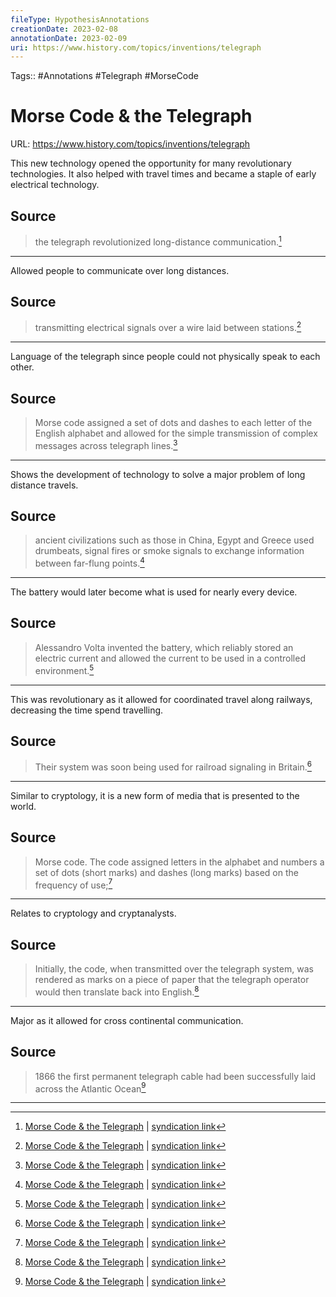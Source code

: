 ```yaml
---
fileType: HypothesisAnnotations
creationDate: 2023-02-08 
annotationDate: 2023-02-09
uri: https://www.history.com/topics/inventions/telegraph
---
```

Tags:: #Annotations #Telegraph #MorseCode
# Morse Code & the Telegraph
URL: https://www.history.com/topics/inventions/telegraph

This new technology opened the opportunity for many revolutionary technologies. It also helped with travel times and became a staple of early electrical technology.

## Source 
> the telegraph revolutionized long-distance communication.[^1]

[^1]: [Morse Code & the Telegraph](https://www.history.com/topics/inventions/telegraph) | [syndication link](tk) 

---
Allowed people to communicate over long distances.

## Source 
> transmitting electrical signals over a wire laid between stations.[^1]

[^1]: [Morse Code & the Telegraph](https://www.history.com/topics/inventions/telegraph) | [syndication link](tk) 


---
Language of the telegraph since people could not physically speak to each other.

## Source 
> Morse code assigned a set of dots and dashes to each letter of the English alphabet and allowed for the simple transmission of complex messages across telegraph lines.[^1]

[^1]: [Morse Code & the Telegraph](https://www.history.com/topics/inventions/telegraph) | [syndication link](tk)  

---
Shows the development of technology to solve a major problem of long distance travels.

## Source 
> ancient civilizations such as those in China, Egypt and Greece used drumbeats, signal fires or smoke signals to exchange information between far-flung points.[^1]

[^1]: [Morse Code & the Telegraph](https://www.history.com/topics/inventions/telegraph) | [syndication link](tk) 

---
The battery would later become what is used for nearly every device.

## Source 
> Alessandro Volta invented the battery, which reliably stored an electric current and allowed the current to be used in a controlled environment.[^1]

[^1]: [Morse Code & the Telegraph](https://www.history.com/topics/inventions/telegraph) | [syndication link](tk) 

---
This was revolutionary as it allowed for coordinated travel along railways, decreasing the time spend travelling.

## Source 
> Their system was soon being used for railroad signaling in Britain.[^1]

[^1]: [Morse Code & the Telegraph](https://www.history.com/topics/inventions/telegraph) | [syndication link](tk) 

---
Similar to cryptology, it is a new form of media that is presented to the world.

## Source 
> Morse code. The code assigned letters in the alphabet and numbers a set of dots (short marks) and dashes (long marks) based on the frequency of use;[^1]

[^1]: [Morse Code & the Telegraph](https://www.history.com/topics/inventions/telegraph) | [syndication link](tk) 

---
Relates to cryptology and cryptanalysts.

## Source 
> Initially, the code, when transmitted over the telegraph system, was rendered as marks on a piece of paper that the telegraph operator would then translate back into English.[^1]

[^1]: [Morse Code & the Telegraph](https://www.history.com/topics/inventions/telegraph) | [syndication link](tk) 

---
Major as it allowed for cross continental communication.

## Source 
> 1866 the first permanent telegraph cable had been successfully laid across the Atlantic Ocean[^1]

[^1]: [Morse Code & the Telegraph](https://www.history.com/topics/inventions/telegraph) | [syndication link](tk) 

---
